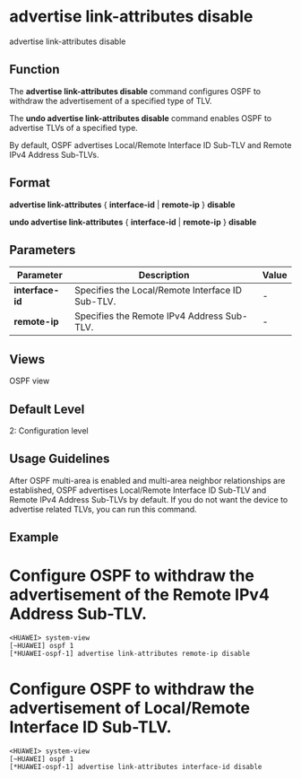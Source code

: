 advertise link-attributes disable
=================================

advertise link-attributes disable

Function
--------



The **advertise link-attributes disable** command configures OSPF to withdraw the advertisement of a specified type of TLV.

The **undo advertise link-attributes disable** command enables OSPF to advertise TLVs of a specified type.



By default, OSPF advertises Local/Remote Interface ID Sub-TLV and Remote IPv4 Address Sub-TLVs.


Format
------

**advertise link-attributes** { **interface-id** | **remote-ip** } **disable**

**undo advertise link-attributes** { **interface-id** | **remote-ip** } **disable**


Parameters
----------

| Parameter | Description | Value |
| --- | --- | --- |
| **interface-id** | Specifies the Local/Remote Interface ID Sub-TLV. | - |
| **remote-ip** | Specifies the Remote IPv4 Address Sub-TLV. | - |



Views
-----

OSPF view


Default Level
-------------

2: Configuration level


Usage Guidelines
----------------

After OSPF multi-area is enabled and multi-area neighbor relationships are established, OSPF advertises Local/Remote Interface ID Sub-TLV and Remote IPv4 Address Sub-TLVs by default. If you do not want the device to advertise related TLVs, you can run this command.


Example
-------

# Configure OSPF to withdraw the advertisement of the Remote IPv4 Address Sub-TLV.
```
<HUAWEI> system-view
[~HUAWEI] ospf 1
[*HUAWEI-ospf-1] advertise link-attributes remote-ip disable

```

# Configure OSPF to withdraw the advertisement of Local/Remote Interface ID Sub-TLV.
```
<HUAWEI> system-view
[~HUAWEI] ospf 1
[*HUAWEI-ospf-1] advertise link-attributes interface-id disable

```